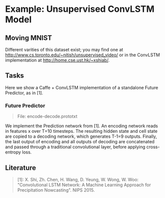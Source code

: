 # Example: Unsupervised ConvLSTM Model

## Moving MNIST
Different varities of this dataset exist; you may find one at http://www.cs.toronto.edu/~nitish/unsupervised_video/ or in the ConvLSTM implementation at http://home.cse.ust.hk/~xshiab/.

## Tasks
Here we show a Caffe + ConvLSTM implementation of a standalone Future Predictor, as in [1].

### Future Predictor
> File: encode-decode.prototxt

We implement the Prediction network from [1]. An encoding network reads in features x over T=10 timesteps. The resulting hidden state and cell state are copied to a decoding network, which generates T-1=9 outputs. Finally, the last output of encoding and all outputs of decoding are concatenated and passed through a traditional convolutional layer, before applying cross-entropy loss.

## Literature
> [1]: X. Shi, Zh. Chen, H. Wang, D. Yeung, W. Wong, W. Woo: "Convolutional LSTM Network: A Machine Learning Approach for Precipitation Nowcasting". NIPS 2015.